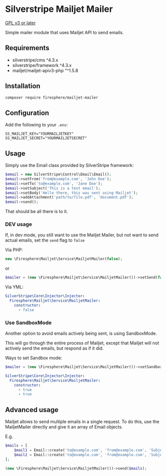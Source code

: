 # Silverstripe Mailjet Mailer 

[GPL v3 or later](LICENSE.md)

Simple mailer module that uses Mailjet API to send emails.

## Requirements

* silverstripe/cms ^4.3.x
* silverstripe/framework ^4.3.x
* mailjet/mailjet-apiv3-php "^1.5.8

## Installation

```bash
composer require firesphere/mailjet-mailer
```

## Configuration

Add the following to your `.env`:

```dotenv
SS_MAILJET_KEY="YOURMAILJETKEY"
SS_MAILJET_SECRET="YOURMAILJETSECRET"
```

## Usage

Simply use the Email class provided by SilverStripe framework:

```php
$email = new SilverStripe\Control\Email\Email();
$email->setFrom('from@example.com', 'John Doe');
$email->setTo('to@example.com', 'Jane Doe');
$email->setSubject('This is a test email');
$email->setBody('Hello there, this was sent using Mailjet');
$email->addAttachment('path/to/file.pdf', 'document.pdf');
$email->send();
```

That should be all there is to it.

### DEV usage

If, in dev mode, you still want to use the Mailjet Mailer, but
not want to send actual emails, set the `send` flag to `false`

Via PHP:
```php
new \Firesphere\Mailjet\Service\MailjetMailer(false);
```
or
```php
$mailer = (new \Firesphere\Mailjet\Service\MailjetMailer())->setSend(false);
```

Via YML:
```yaml
SilverStripe\Core\Injector\Injector:
  Firesphere\Mailjet\Service\MailjetMailer:
    constructor:
      - false
```

### Use SandboxMode

Another option to avoid emails actively being sent, is using SandboxMode.

This will go through the entire process of Mailjet, except that Mailjet will not
actively send the emails, but respond as if it did.

Ways to set Sandbox mode:

```php
$mailer = (new \Firesphere\Mailjet\Service\MailjetMailer())->setSandbox(true);
```

```yaml
SilverStripe\Core\Injector\Injector:
  Firesphere\Mailjet\Service\MailjetMailer:
    constructor:
      - true
      - true   
```

## Advanced usage

Mailjet allows to send multiple emails in a single request.
To do this, use the MailjetMailer directly and give it an array of Email objects.

E.g.

```php
$mails = [
    $mail1 = Email::create('to@example.com', 'from@example.com', 'Subject', 'Body'); // 
    $mail2 = Email::create('to@example.com', 'from@example.com', 'Subject', 'Body'); // 
];

(new \Firesphere\Mailjet\Service\MailjetMailer())->send($mails);
```

